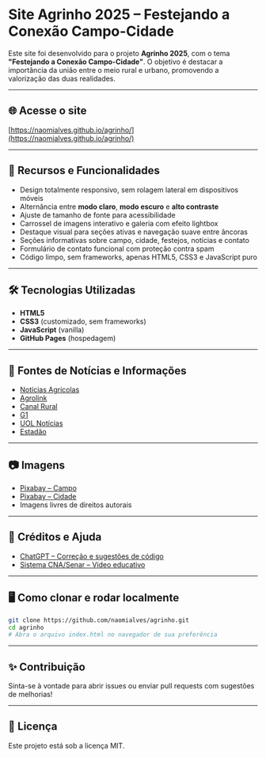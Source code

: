 # Site Agrinho 2025 – Festejando a Conexão Campo-Cidade

Este site foi desenvolvido para o projeto **Agrinho 2025**, com o tema **"Festejando a Conexão Campo-Cidade"**. O objetivo é destacar a importância da união entre o meio rural e urbano, promovendo a valorização das duas realidades.

---

## 🌐 Acesse o site

[https://naomialves.github.io/agrinho/](https://naomialves.github.io/agrinho/)

---

## 🚀 Recursos e Funcionalidades

- Design totalmente responsivo, sem rolagem lateral em dispositivos móveis
- Alternância entre **modo claro**, **modo escuro** e **alto contraste**
- Ajuste de tamanho de fonte para acessibilidade
- Carrossel de imagens interativo e galeria com efeito lightbox 
- Destaque visual para seções ativas e navegação suave entre âncoras
- Seções informativas sobre campo, cidade, festejos, notícias e contato
- Formulário de contato funcional com proteção contra spam
- Código limpo, sem frameworks, apenas HTML5, CSS3 e JavaScript puro

---

## 🛠️ Tecnologias Utilizadas

- **HTML5**
- **CSS3** (customizado, sem frameworks)
- **JavaScript** (vanilla)
- **GitHub Pages** (hospedagem)

---

## 📰 Fontes de Notícias e Informações

- [Notícias Agrícolas](https://www.noticiasagricolas.com.br/)
- [Agrolink](https://www.agrolink.com.br/)
- [Canal Rural](https://www.canalrural.com.br/)
- [G1](https://g1.globo.com/)
- [UOL Notícias](https://www.uol.com.br/)
- [Estadão](https://www.estadao.com.br/)

---

## 📷 Imagens

- [Pixabay – Campo](https://pixabay.com/pt/images/search/campo/)
- [Pixabay – Cidade](https://pixabay.com/pt/images/search/cidade/)
- Imagens livres de direitos autorais

---

## 🤝 Créditos e Ajuda

- [ChatGPT – Correção e sugestões de código](https://chat.openai.com/)
- [Sistema CNA/Senar – Vídeo educativo](https://www.youtube.com/@sistemacnasenar)

---

## 🖥️ Como clonar e rodar localmente

```bash
git clone https://github.com/naomialves/agrinho.git
cd agrinho
# Abra o arquivo index.html no navegador de sua preferência
```

---

## ✨ Contribuição

Sinta-se à vontade para abrir issues ou enviar pull requests com sugestões de melhorias!

---

## 📄 Licença

Este projeto está sob a licença MIT.
